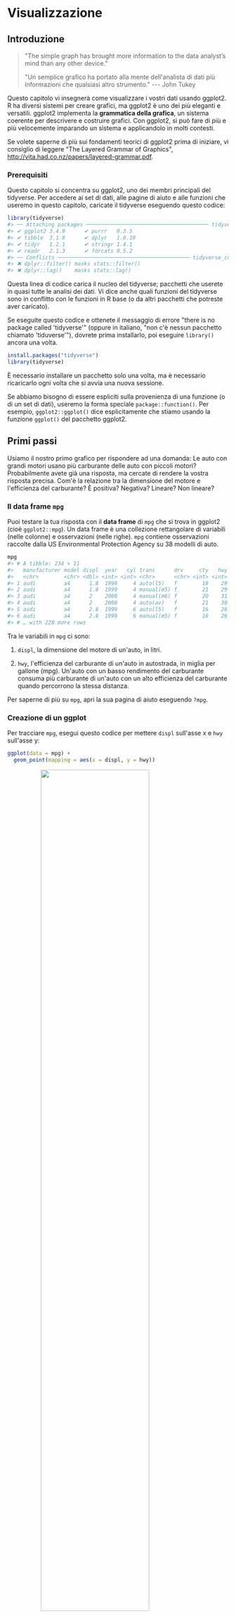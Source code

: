 # Visualizzazione

## Introduzione

> "The simple graph has brought more information to the data analyst’s mind 
> than any other device."
> 
> "Un semplice grafico ha portato alla mente dell'analista di dati più informazioni
> che qualsiasi altro strumento." --- John Tukey

Questo capitolo vi insegnerà come visualizzare i vostri dati usando ggplot2. R ha diversi sistemi per creare grafici, ma ggplot2 è uno dei più eleganti e versatili. ggplot2 implementa la __grammatica della grafica__, un sistema coerente per descrivere e costruire grafici. Con ggplot2, si può fare di più e più velocemente imparando un sistema e applicandolo in molti contesti.

Se volete saperne di più sui fondamenti teorici di ggplot2 prima di iniziare, vi consiglio di leggere "The Layered Grammar of Graphics", <http://vita.had.co.nz/papers/layered-grammar.pdf>.

### Prerequisiti

Questo capitolo si concentra su ggplot2, uno dei membri principali del tidyverse. Per accedere ai set di dati, alle pagine di aiuto e alle funzioni che useremo in questo capitolo, caricate il tidyverse eseguendo questo codice:


```r
library(tidyverse)
#> ── Attaching packages ─────────────────────────────────────── tidyverse 1.3.2 ──
#> ✔ ggplot2 3.4.0      ✔ purrr   0.3.5 
#> ✔ tibble  3.1.8      ✔ dplyr   1.0.10
#> ✔ tidyr   1.2.1      ✔ stringr 1.4.1 
#> ✔ readr   2.1.3      ✔ forcats 0.5.2 
#> ── Conflicts ────────────────────────────────────────── tidyverse_conflicts() ──
#> ✖ dplyr::filter() masks stats::filter()
#> ✖ dplyr::lag()    masks stats::lag()
```

Questa linea di codice carica il nucleo del tidyverse; pacchetti che userete in quasi tutte le analisi dei dati. Vi dice anche quali funzioni del tidyverse sono in conflitto con le funzioni in R base (o da altri pacchetti che potreste aver caricato). 

Se eseguite questo codice e ottenete il messaggio di errore "there is no package called 'tidyverse'" (oppure in italiano, "non c'è nessun pacchetto chiamato 'tiduverse'"), dovrete prima installarlo, poi eseguire `library()` ancora una volta.


```r
install.packages("tidyverse")
library(tidyverse)
```

È necessario installare un pacchetto solo una volta, ma è necessario ricaricarlo ogni volta che si avvia una nuova sessione.

Se abbiamo bisogno di essere espliciti sulla provenienza di una funzione (o di un set di dati), useremo la forma speciale `package::function()`. Per esempio, `ggplot2::ggplot()` dice esplicitamente che stiamo usando la funzione `ggplot()` del pacchetto ggplot2.

## Primi passi

Usiamo il nostro primo grafico per rispondere ad una domanda: Le auto con grandi motori usano più carburante delle auto con piccoli motori? Probabilmente avete già una risposta, ma cercate di rendere la vostra risposta precisa. Com'è la relazione tra la dimensione del motore e l'efficienza del carburante? È positiva? Negativa? Lineare? Non lineare?

### Il data frame `mpg`

Puoi testare la tua risposta con il __data frame__ di `mpg` che si trova in ggplot2 (cioè `ggplot2::mpg`). Un data frame è una collezione rettangolare di variabili (nelle colonne) e osservazioni (nelle righe). `mpg` contiene osservazioni raccolte dalla US Environmental Protection Agency su 38 modelli di auto. 


```r
mpg
#> # A tibble: 234 × 11
#>   manufacturer model displ  year   cyl trans      drv     cty   hwy fl    class 
#>   <chr>        <chr> <dbl> <int> <int> <chr>      <chr> <int> <int> <chr> <chr> 
#> 1 audi         a4      1.8  1999     4 auto(l5)   f        18    29 p     compa…
#> 2 audi         a4      1.8  1999     4 manual(m5) f        21    29 p     compa…
#> 3 audi         a4      2    2008     4 manual(m6) f        20    31 p     compa…
#> 4 audi         a4      2    2008     4 auto(av)   f        21    30 p     compa…
#> 5 audi         a4      2.8  1999     6 auto(l5)   f        16    26 p     compa…
#> 6 audi         a4      2.8  1999     6 manual(m5) f        18    26 p     compa…
#> # … with 228 more rows
```

Tra le variabili in `mpg` ci sono:

1. `displ`, la dimensione del motore di un'auto, in litri.

1. `hwy`, l'efficienza del carburante di un'auto in autostrada, in miglia per gallone (mpg). 
  Un'auto con un basso rendimento del carburante consuma più carburante di un'auto con un alto 
  efficienza del carburante quando percorrono la stessa distanza. 

Per saperne di più su `mpg`, apri la sua pagina di aiuto eseguendo `?mpg`.

### Creazione di un ggplot

Per tracciare `mpg`, esegui questo codice per mettere `displ` sull'asse x e `hwy` sull'asse y:


```r
ggplot(data = mpg) + 
  geom_point(mapping = aes(x = displ, y = hwy))
```

<img src="visualize_files/figure-html/unnamed-chunk-3-1.png" width="70%" style="display: block; margin: auto;" />


Il grafico mostra una associazione negativa tra la dimensione del motore (`displ`) e l'efficienza del carburante (`hwy`). In altre parole, le auto con grandi motori usano più carburante. Questo conferma o confuta la tua ipotesi sull'efficienza del carburante e la dimensione del motore?

Con ggplot2, si inizia un grafico con la funzione `ggplot()`. La funzione `ggplot()` crea un sistema di coordinate a cui è possibile aggiungere dei livelli. Il primo argomento di `ggplot()` è il set di dati da usare nel grafico. Quindi `ggplot(data = mpg)` crea un grafico vuoto, ma non è molto interessante quindi non lo mostrerò qui.

Completate il vostro grafico aggiungendo uno o più livelli a `ggplot()`. La funzione `geom_point()` aggiunge un livello di punti al vostro grafico, che crea uno scatterplot. ggplot2 è dotato di molte funzioni geom che aggiungono ciascuna un diverso tipo di livello ad un grafico. Ne impareremo un bel po' in questo capitolo.

Ogni funzione `geom` in ggplot2 prende un argomento `mapping`. Questo definisce come le variabili del tuo set di dati sono mappate alle proprietà visive. L'argomento `mapping` è sempre abbinato a `aes()`, e gli argomenti `x` e `y` di `aes()` specificano quali variabili mappare sugli assi x e y. ggplot2 cerca le variabili mappate nell'argomento `data`, in questo caso, `mpg`.

### Un modello di grafico

Trasformiamo questo codice in un template riutilizzabile per fare grafici con ggplot2. Per fare un grafico, sostituire le sezioni tra parentesi nel codice qui sotto con un set di dati, una funzione `geom`, o un insieme di mappature.


```r
ggplot(data = <DATA>) + 
  <GEOM_FUNCTION>(mapping = aes(<MAPPINGS>))
```

Il resto di questo capitolo vi mostrerà come completare ed estendere questo modello per fare diversi tipi di grafici. Inizieremo con il componente `<MAPPINGS>`.

### Esercizi

1.  Esegui `ggplot(data = mpg)`. Cosa vedi?

1.  Quante righe ci sono in `mpg`? Quante colonne?

1.  Cosa descrive la variabile `drv`?  Leggete l'aiuto per `?mpg` per scoprirlo
    scoprire.
     
1.  Fai un grafico di dispersione di `hwy` rispetto a `cyl`.

1.  Cosa succede se fai un grafico di dispersione di `class` vs `drv`? Perché è
    il grafico non è utile?

## Mappature estetiche

> "The greatest value of a picture is when it forces us to notice what we
> never expected to see." --- John Tukey
>
> "Il più grande valore di un'immagine è che ci forza a notare quello che non
> ci aspettavamo di vedere." --- John Tukey


Nel grafico qui sotto, un gruppo di punti (evidenziato in rosso) sembra cadere al di fuori della tendenza lineare. Queste auto hanno un chilometraggio superiore a quello che ci si potrebbe aspettare. Come puoi spiegare queste auto? 

<img src="visualize_files/figure-html/unnamed-chunk-5-1.png" width="70%" style="display: block; margin: auto;" />

Ipotizziamo che le auto siano ibride. Un modo per verificare questa ipotesi è guardare il valore di "classe" per ogni auto. La variabile `class` del dataset `mpg` classifica le auto in gruppi come compatte, medie e SUV. Se i punti in eccesso sono auto ibride, dovrebbero essere classificati come auto compatte o, forse, auto subcompatte (tieni presente che questi dati sono stati raccolti prima che i camion e i SUV ibridi diventassero popolari).

Si può aggiungere una terza variabile, come "classe", ad uno scatterplot bidimensionale mappandola ad una __estetica__ ('aestetics', come in `aes`, NdT). Un'estetica è una proprietà visiva degli oggetti nel vostro grafico. Le estetiche includono cose come la dimensione, la forma o il colore dei tuoi punti. Puoi visualizzare un punto (come quello sotto) in modi diversi cambiando i valori delle sue proprietà estetiche. Dato che abbiamo già usato la parola "valore" per descrivere i dati, usiamo la parola "livello" per descrivere le proprietà estetiche. Qui cambiamo i livelli di dimensione, forma e colore di un punto per renderlo piccolo, triangolare o blu:

<img src="visualize_files/figure-html/unnamed-chunk-6-1.png" width="70%" style="display: block; margin: auto;" />

Puoi trasmettere informazioni sui tuoi dati mappando l'estetica del tuo grafico alle variabili del tuo set di dati. Per esempio, puoi mappare i colori dei tuoi punti sulla variabile `class` per rivelare la classe di ogni auto.


```r
ggplot(data = mpg) + 
  geom_point(mapping = aes(x = displ, y = hwy, color = class))
```

<img src="visualize_files/figure-html/unnamed-chunk-7-1.png" width="70%" style="display: block; margin: auto;" />

(Se preferite l'inglese britannico, come Hadley, potete usare `colour` invece di `color`).

Per mappare un'estetica ad una variabile, bisogna associare il nome dell'estetica al nome della variabile all'interno di `aes()`. ggplot2 assegnerà automaticamente un livello unico dell'estetica (qui un colore unico) ad ogni valore unico della variabile, un processo noto come __scaling__. ggplot2 aggiungerà anche una legenda che spiega quali livelli corrispondono a quali valori.

I colori rivelano che molti dei punti insoliti sono auto a due posti. Queste auto non sembrano ibride, e sono, infatti, auto sportive! Le auto sportive hanno grandi motori come i SUV e i pick-up, ma corpi piccoli come le auto medie e compatte, il che migliora il loro consumo di carburante. Con il senno di poi, è improbabile che queste auto siano ibride, dato che hanno grandi motori.

Nell'esempio precedente, abbiamo mappato la "classe" all'estetica del colore, ma avremmo potuto mappare la "classe" all'estetica delle dimensioni allo stesso modo. In questo caso, la dimensione esatta di ogni punto rivelerebbe la sua appartenenza di classe. Abbiamo un _warning_ ('avviso') qui, perché mappare una variabile non ordinata (`class`) ad un'estetica ordinata (`size`) non è una buona idea.


```r
ggplot(data = mpg) + 
  geom_point(mapping = aes(x = displ, y = hwy, size = class))
#> Warning: Using size for a discrete variable is not advised.
```

<img src="visualize_files/figure-html/unnamed-chunk-8-1.png" width="70%" style="display: block; margin: auto;" />

Oppure avremmo potuto mappare `class` all'estetica _alpha_, che controlla la trasparenza dei punti, o all'estetica shape, che controlla la forma dei punti.


```r
# Sinistra
ggplot(data = mpg) + 
  geom_point(mapping = aes(x = displ, y = hwy, alpha = class))

# Destra
ggplot(data = mpg) + 
  geom_point(mapping = aes(x = displ, y = hwy, shape = class))
```

<img src="visualize_files/figure-html/unnamed-chunk-9-1.png" width="50%" /><img src="visualize_files/figure-html/unnamed-chunk-9-2.png" width="50%" />

Cosa è successo ai SUV? ggplot2 userà solo sei forme alla volta. Per impostazione predefinita, i gruppi aggiuntivi non saranno tracciati quando si usa l'estetica delle forme.

Per ogni estetica, si usa `aes()` per associare il nome dell'estetica ad una variabile da visualizzare. La funzione `aes()` raccoglie tutte le mappature estetiche utilizzate da un livello e le passa all'argomento di mappatura del livello. La sintassi evidenzia un'utile intuizione su `x` e `y`: le posizioni x e y di un punto sono esse stesse estetiche, proprietà visive che si possono mappare su variabili per visualizzare informazioni sui dati. 

Una volta mappata un'estetica, ggplot2 si occupa del resto. Seleziona una scala ragionevole da usare con l'estetica, e costruisce una legenda che spiega la mappatura tra livelli e valori. Per le estetiche x e y, ggplot2 non crea una legenda, ma crea una linea d'asse con segni di spunta e un'etichetta. La linea dell'asse funge da legenda; spiega la mappatura tra livelli e valori.

Potete anche _impostare_ manualmente le proprietà estetiche del vostro geom. Per esempio, possiamo rendere blu tutti i punti del nostro grafico:


```r
ggplot(data = mpg) + 
  geom_point(mapping = aes(x = displ, y = hwy), color = "blue")
```

<img src="visualize_files/figure-html/unnamed-chunk-10-1.png" width="70%" style="display: block; margin: auto;" />

Qui, il colore non trasmette informazioni su una variabile, ma cambia solo l'aspetto del grafico. Per impostare un'estetica manualmente, impostate l'estetica per nome come argomento della vostra funzione geom; cioè va _fuori_ da `aes()`. Dovrete scegliere un livello che abbia senso per quell'estetica:

* Il nome di un colore come stringa di caratteri.

* La dimensione di un punto in mm.

* La forma di un punto come numero, come mostrato nella figura \@ref(fig:shapes).

<div class="figure" style="text-align: center">
<img src="visualize_files/figure-html/shapes-1.png" alt="R ha 25 forme costruite che sono identificate da numeri. Ci sono alcuni apparentemente duplicati: per esempio, 0, 15 e 22 sono tutti quadrati. La differenza deriva dall'interazione dell'estetica del `colore` e del `riempimento`. Le forme vuote (0--14) hanno un bordo determinato dal `colore`; le forme piene (15--20) sono riempite di `colore`; le forme piene (21--24) hanno un bordo di `colore` e sono riempite di `fill`." width="75%" />
<p class="caption">(\#fig:shapes)R ha 25 forme costruite che sono identificate da numeri. Ci sono alcuni apparentemente duplicati: per esempio, 0, 15 e 22 sono tutti quadrati. La differenza deriva dall'interazione dell'estetica del `colore` e del `riempimento`. Le forme vuote (0--14) hanno un bordo determinato dal `colore`; le forme piene (15--20) sono riempite di `colore`; le forme piene (21--24) hanno un bordo di `colore` e sono riempite di `fill`.</p>
</div>

### Esercizi

1.  Cosa è andato storto in questo codice? Perché i punti non sono blu?

    
    ```r
    ggplot(data = mpg) + 
      geom_point(mapping = aes(x = displ, y = hwy, color = "blue"))
    ```
    
    <img src="visualize_files/figure-html/unnamed-chunk-11-1.png" width="70%" style="display: block; margin: auto;" />
    
1.  Quali variabili in `mpg` sono categoriche? Quali variabili sono continue? 
    (Suggerimento: digita `?mpg` per leggere la documentazione del dataset). Come
    puoi vedere queste informazioni quando esegui `mpg`?

1.  Mappate una variabile continua a `color`, `size` e `shape`. Come si comportano
    queste estetiche si comportano diversamente per le variabili categoriche rispetto a quelle continue?
    continue? 
    
1.  Cosa succede se si mappa la stessa variabile a più estetiche? 

1.  Cosa fa l'estetica `stroke`? Con quali forme funziona?
    (Suggerimento: usa `?geom_point`)
    
1.  Cosa succede se si mappa un'estetica a qualcosa di diverso da un 
    variabile, come `aes(colour = displ < 5)`?  Nota, dovrai anche specificare x e y.

## Problemi comuni

Man mano che iniziate ad eseguire il codice R, è probabile che vi imbattiate in problemi. Non preoccupatevi, succede a tutti. Ho scritto codice R per anni, e ogni giorno scrivo ancora codice che non funziona! 

Inizia confrontando attentamente il codice che stai eseguendo con quello del libro. R è estremamente esigente, e un carattere fuori posto può fare la differenza. Assicuratevi che ogni `(` è abbinato ad un `)` e ogni `"` è abbinato ad un altro `"`. A volte eseguirai il codice e non succede nulla. Controllate la parte sinistra della vostra console: se è un `+`, significa che R non pensa che abbiate digitato un'espressione completa e sta aspettando che la finiate. In questo caso, di solito è facile ricominciare da zero premendo ESCAPE per interrompere l'elaborazione del comando corrente.

Un problema comune quando si creano i grafici di ggplot2 è quello di mettere il `+` nel posto sbagliato: deve arrivare alla fine della linea, non all'inizio. In altre parole, assicuratevi di non aver accidentalmente scritto codice come questo:

```R
ggplot(data = mpg) 
+ geom_point(mapping = aes(x = displ, y = hwy))
```

Se sei ancora bloccato, prova l'aiuto. Puoi ottenere aiuto su qualsiasi funzione di R eseguendo `?function_name` nella console, o selezionando il nome della funzione e premendo F1 in RStudio. Non preoccupatevi se l'aiuto non sembra molto utile - invece saltate giù agli esempi e cercate il codice che corrisponde a quello che state cercando di fare.

Se questo non aiuta, leggete attentamente il messaggio di errore. A volte la risposta sarà sepolta lì! Ma quando si è nuovi di R, la risposta potrebbe essere nel messaggio di errore ma non si sa ancora come capirlo. Un altro ottimo strumento è Google: provate a cercare su Google il messaggio di errore, perché è probabile che qualcun altro abbia avuto lo stesso problema e abbia trovato aiuto online.

## Sfaccettature ('facet')

Un modo per aggiungere variabili aggiuntive è l'estetica. Un altro modo, particolarmente utile per le variabili categoriche, è quello di dividere il vostro grafico in __facet__, sotto-grafici che mostrano ciascuna un sottoinsieme dei dati. 

Per sfaccettare il vostro grafico in base a una singola variabile, usate `facet_wrap()`. Il primo argomento di `facet_wrap()` dovrebbe essere una formula, creata con `~` seguita da un nome di variabile (qui "formula" è il nome di una struttura dati in R, non un sinonimo di "equazione"). La variabile che passate a `facet_wrap()` dovrebbe essere discreta. 


```r
ggplot(data = mpg) + 
  geom_point(mapping = aes(x = displ, y = hwy)) + 
  facet_wrap(~ class, nrow = 2)
```

<img src="visualize_files/figure-html/unnamed-chunk-12-1.png" width="70%" style="display: block; margin: auto;" />

Per sfaccettare il tuo grafico sulla combinazione di due variabili, aggiungi `facet_grid()` alla tua chiamata plot. Il primo argomento di `facet_grid()` è anch'esso una formula. Questa volta la formula dovrebbe contenere due nomi di variabili separati da una `~`. 


```r
ggplot(data = mpg) + 
  geom_point(mapping = aes(x = displ, y = hwy)) + 
  facet_grid(drv ~ cyl)
```

<img src="visualize_files/figure-html/unnamed-chunk-13-1.png" width="70%" style="display: block; margin: auto;" />

Se preferite non fare la sfaccettatura nella dimensione delle righe o delle colonne, usate un `.` al posto del nome della variabile, per esempio `+ facet_grid(. ~ cyl)`.

### Esercizi

1.  Cosa succede se si effettua la sfaccettatura su una variabile continua?

1.  Cosa significano le celle vuote nel grafico con `facet_grid(drv ~ cyl)`?
    Come si riferiscono a questo grafico?
    
    
    ```r
    ggplot(data = mpg) + 
      geom_point(mapping = aes(x = drv, y = cyl))
    ```

1.  Che grafici produce il seguente codice? Cosa fa `.`?

    
    ```r
    ggplot(data = mpg) + 
      geom_point(mapping = aes(x = displ, y = hwy)) +
      facet_grid(drv ~ .)
    
    ggplot(data = mpg) + 
      geom_point(mapping = aes(x = displ, y = hwy)) +
      facet_grid(. ~ cyl)
    ```

1.  Prendiamo il primo grafico sfaccettato di questa sezione:

    
    ```r
    ggplot(data = mpg) + 
      geom_point(mapping = aes(x = displ, y = hwy)) + 
      facet_wrap(~ class, nrow = 2)
    ```
    
    Quali sono i vantaggi di usare la sfaccettatura invece dell'estetica del colore?
    Quali sono gli svantaggi? Come potrebbe cambiare l'equilibrio se aveste un 
    set di dati più grande?
    
1.  Leggi `?facet_wrap`. Cosa fa `nrow`? Cosa fa `ncol`? Quali altre opzioni
    opzioni controllano la disposizione dei singoli pannelli? Perché non
    `facet_grid()`ha argomenti `nrow` e `ncol`?

1.  Quando si usa `facet_grid()` di solito si dovrebbe mettere la variabile con più
    livelli unici nelle colonne. Perché?

## Oggetti geometrici

In che modo sono simili questi due grafici? 

<img src="visualize_files/figure-html/unnamed-chunk-17-1.png" width="50%" /><img src="visualize_files/figure-html/unnamed-chunk-17-2.png" width="50%" />

Entrambi i grafici contengono la stessa variabile x, la stessa variabile y, ed entrambi descrivono gli stessi dati. Ma i grafici non sono identici. Ogni grafico usa un oggetto visivo diverso per rappresentare i dati. Nella sintassi di ggplot2, diciamo che usano diversi __geom__.

Un __geom__ è l'oggetto geometrico che un grafico usa per rappresentare i dati. Le persone spesso descrivono i grafici in base al tipo di geom che il grafico usa. Per esempio, i grafici a barre usano geometrie a barre, i grafici a linee usano geometrie a linee, i boxplot usano geometrie boxplot, e così via. Gli scatterplot rompono la tendenza; usano la geometria a punti. Come si vede sopra, si possono usare diverse geometrie per tracciare gli stessi dati. Il grafico a sinistra usa la geometria a punti, mentre il grafico a destra usa la geometria 'smooth', una linea continua adattata ai dati. 

Per cambiare la geometria nel vostro grafico, cambiate la funzione `geom_` che aggiungete a `ggplot()`. Per esempio, per fare i grafici di cui sopra, potete usare questo codice:


```r
# left
ggplot(data = mpg) + 
  geom_point(mapping = aes(x = displ, y = hwy))

# right
ggplot(data = mpg) + 
  geom_smooth(mapping = aes(x = displ, y = hwy))
```

Ogni funzione geom in ggplot2 prende un argomento `mapping`. Tuttavia, non ogni estetica funziona con ogni geom. Potresti impostare la forma di un punto, ma non potresti impostare la "forma" di una linea. D'altra parte, si _potrebbe_ impostare il tipo di linea ad una linea. `geom_smooth()` disegnerà una linea diversa, con un diverso tipo di linea, per ogni valore unico della variabile che mappate a 'linetype'.


```r
ggplot(data = mpg) + 
  geom_smooth(mapping = aes(x = displ, y = hwy, linetype = drv))
```

<img src="visualize_files/figure-html/unnamed-chunk-19-1.png" width="70%" style="display: block; margin: auto;" />

Qui `geom_smooth()` separa le auto in tre linee basate sul loro valore `drv`, che descrive la trasmissione dell'auto. Una linea descrive tutti i punti con un valore `4`, una linea descrive tutti i punti con un valore `f` e una linea descrive tutti i punti con un valore `r`. Qui, `4` sta per quattro ruote motrici, `f` per la trazione anteriore e `r` per la trazione posteriore.

Se questo sembra strano, possiamo renderlo più chiaro sovrapponendo le linee ai dati grezzi e colorando il tutto secondo il `drv`. 

<img src="visualize_files/figure-html/unnamed-chunk-20-1.png" width="70%" style="display: block; margin: auto;" />

Notate che questo grafico contiene due geometrie nello stesso grafico! Se questo vi fa entusiasmare, allacciate le cinture. Impareremo molto presto come mettere più geom nello stesso grafico.

ggplot2 fornisce oltre 40 geom, e i pacchetti di estensione ne forniscono ancora di più (vedi <https://exts.ggplot2.tidyverse.org/gallery/> per qualche esempio). Il modo migliore per avere una panoramica completa è il cheatsheet di ggplot2, che potete trovare a <http://rstudio.com/resources/cheatsheets>. Per saperne di più su ogni singolo geom, usa lo strumento help: `?geom_smooth`.

Molti geom, come `geom_smooth()`, usano un singolo oggetto geometrico per visualizzare più righe di dati. Per questi geom, si può impostare l'estetica `group` su una variabile categorica per disegnare oggetti multipli. ggplot2 disegnerà un oggetto separato per ogni valore unico della variabile di raggruppamento. In pratica, ggplot2 raggrupperà automaticamente i dati per questi geom ogni volta che si mappa un'estetica ad una variabile discreta (come nell'esempio `linetype`). È conveniente fare affidamento su questa caratteristica perché l'estetica del gruppo da sola non aggiunge una legenda o caratteristiche distintive ai geom.


```r
ggplot(data = mpg) +
  geom_smooth(mapping = aes(x = displ, y = hwy))
              
ggplot(data = mpg) +
  geom_smooth(mapping = aes(x = displ, y = hwy, group = drv))
    
ggplot(data = mpg) +
  geom_smooth(
    mapping = aes(x = displ, y = hwy, color = drv),
    show.legend = FALSE
  )
```

<img src="visualize_files/figure-html/unnamed-chunk-21-1.png" width="33%" /><img src="visualize_files/figure-html/unnamed-chunk-21-2.png" width="33%" /><img src="visualize_files/figure-html/unnamed-chunk-21-3.png" width="33%" />

Per visualizzare più geom in uno stesso grafico, aggiungete più funzioni geom a `ggplot()`:


```r
ggplot(data = mpg) + 
  geom_point(mapping = aes(x = displ, y = hwy)) +
  geom_smooth(mapping = aes(x = displ, y = hwy))
```

<img src="visualize_files/figure-html/unnamed-chunk-22-1.png" width="70%" style="display: block; margin: auto;" />

Questo, tuttavia, introduce qualche duplicazione nel nostro codice. Immaginate di voler cambiare l'asse y per visualizzare `cty` invece di `hwy`. Avreste bisogno di cambiare la variabile in due posti, e potreste dimenticare di aggiornarne uno. Potete evitare questo tipo di ripetizioni passando un insieme di mappature a `ggplot()`. ggplot2 tratterà queste mappature come mappature globali che si applicano ad ogni geom nel grafico.  In altre parole, questo codice produrrà lo stesso grafico del codice precedente:


```r
ggplot(data = mpg, mapping = aes(x = displ, y = hwy)) + 
  geom_point() + 
  geom_smooth()
```

Se si inseriscono mappature in una funzione geom, ggplot2 le tratterà come mappature locali per il livello. Userà queste mappature per estendere o sovrascrivere le mappature globali _per quel solo livello_. Questo rende possibile la visualizzazione di diverse estetiche in diversi livelli.


```r
ggplot(data = mpg, mapping = aes(x = displ, y = hwy)) + 
  geom_point(mapping = aes(color = class)) + 
  geom_smooth()
```

<img src="visualize_files/figure-html/unnamed-chunk-24-1.png" width="70%" style="display: block; margin: auto;" />

Puoi usare la stessa idea per specificare diversi `dati` per ogni livello. Qui, la nostra linea continua mostra solo un sottoinsieme del dataset `mpg`, le auto subcompatte. L'argomento dei dati locali in `geom_smooth()` sovrascrive l'argomento dei dati globali in `ggplot()` solo per quel livello.


```r
ggplot(data = mpg, mapping = aes(x = displ, y = hwy)) + 
  geom_point(mapping = aes(color = class)) + 
  geom_smooth(data = filter(mpg, class == "subcompact"), se = FALSE)
```

<img src="visualize_files/figure-html/unnamed-chunk-25-1.png" width="70%" style="display: block; margin: auto;" />

(Imparerai come funziona il `filter()` nel capitolo sulle trasformazioni dei dati: per ora, sappi che questo comando seleziona solo le auto subcompatte).

### Esercizi

1.  Quale geom. useresti per disegnare un grafico a linee? Un boxplot? 
    Un istogramma? Un grafico ad area?

1.  Eseguite questo codice nella vostra testa e prevedete come sarà l'output.
    Poi, esegui il codice in R e controlla le tue previsioni.
    
    
    ```r
    ggplot(data = mpg, mapping = aes(x = displ, y = hwy, color = drv)) + 
      geom_point() + 
      geom_smooth(se = FALSE)
    ```

1.  Cosa fa `show.legend = FALSE`?  Cosa succede se lo rimuovi?  
    Perché pensate che l'abbia usato all'inizio del capitolo?

1.  Cosa fa l'argomento `se` di `geom_smooth()`?


1.  Questi due grafici avranno un aspetto diverso? Perché/perché no?

    
    ```r
    ggplot(data = mpg, mapping = aes(x = displ, y = hwy)) + 
      geom_point() + 
      geom_smooth()
    
    ggplot() + 
      geom_point(data = mpg, mapping = aes(x = displ, y = hwy)) + 
      geom_smooth(data = mpg, mapping = aes(x = displ, y = hwy))
    ```

1.  Ricrea il codice R necessario per generare i seguenti grafici.
    
    <img src="visualize_files/figure-html/unnamed-chunk-28-1.png" width="50%" /><img src="visualize_files/figure-html/unnamed-chunk-28-2.png" width="50%" /><img src="visualize_files/figure-html/unnamed-chunk-28-3.png" width="50%" /><img src="visualize_files/figure-html/unnamed-chunk-28-4.png" width="50%" /><img src="visualize_files/figure-html/unnamed-chunk-28-5.png" width="50%" /><img src="visualize_files/figure-html/unnamed-chunk-28-6.png" width="50%" />

## Trasformazioni statistiche

Diamo un'occhiata a un grafico a barre. I grafici a barre sembrano semplici, ma sono interessanti perché rivelano qualcosa di sottile sui grafici. Considerate un grafico a barre di base, disegnato con `geom_bar()`. Il seguente grafico mostra il numero totale di diamanti nel dataset `diamonds`, raggruppati per `cut`. Il dataset `diamonds` viene fornito in ggplot2 e contiene informazioni su ~54.000 diamanti, inclusi il `prezzo` ('price'), la `caratura` ('carat'), il `colore` ('color'), la `chiarezza` ('clarity') e il `taglio` ('cut') di ogni diamante. Il grafico mostra che sono disponibili più diamanti con tagli di alta qualità che con tagli di bassa qualità. 


```r
ggplot(data = diamonds) + 
  geom_bar(mapping = aes(x = cut))
```

<img src="visualize_files/figure-html/unnamed-chunk-29-1.png" width="70%" style="display: block; margin: auto;" />

Sull'asse x, il grafico mostra `cut`, una variabile di `diamonds`. Sull'asse y, mostra il conteggio, ma il conteggio non è una variabile in `diamonds`! Da dove viene il conteggio? Molti grafici, come gli scatterplot, tracciano i valori grezzi del tuo set di dati. Altri grafici, come i grafici a barre, calcolano nuovi valori da tracciare:

* I grafici a barre, gli istogrammi e i poligoni di frequenza classificano i tuoi dati 
  e poi tracciano i conteggi dei bin ('contenitore'), il numero di punti che rientrano in ogni bin.

* Gli smoothers adattano un modello ai tuoi dati e poi tracciano le previsioni del
  modello.

* I boxplot calcolano un robusto riassunto della distribuzione e poi mostrano un 
  riquadro appositamente formattato.

L'algoritmo usato per calcolare nuovi valori per un grafico è chiamato __stat__, abbreviazione di trasformazione statistica. La figura sottostante descrive come funziona questo processo con `geom_bar()`.

<img src="images/visualization-stat-bar.png" width="100%" style="display: block; margin: auto;" />

Puoi sapere quale stat usa un geom ispezionando il valore di default per l'argomento `stat`. Per esempio, `?geom_bar` mostra che il valore di default per `stat` è "count", il che significa che `geom_bar()` usa `stat_count()`. `stat_count()` è documentato nella stessa pagina di `geom_bar()`, e se scorri in basso puoi trovare una sezione chiamata "Computed variables". Questa descrive come calcola due nuove variabili: `count` e `prop`.

Generalmente puoi usare geom e stats in modo intercambiabile. Per esempio, puoi ricreare il grafico precedente usando `stat_count()` invece di `geom_bar()`:


```r
ggplot(data = diamonds) + 
  stat_count(mapping = aes(x = cut))
```

<img src="visualize_files/figure-html/unnamed-chunk-31-1.png" width="70%" style="display: block; margin: auto;" />

Questo funziona perché ogni geom ha una stat predefinita; e ogni stat ha una geom predefinita. Questo significa che in genere si possono usare i geom senza preoccuparsi della trasformazione statistica sottostante. Ci sono tre ragioni per cui potreste aver bisogno di usare una stat esplicitamente:

1.  Si potrebbe voler sovrascrivere la stat di default. Nel codice qui sotto, cambio 
    la stat di `geom_bar()` da count (il default) a identity. Questo mi permette di 
    Questo mi permette di mappare l'altezza delle barre ai valori grezzi di una variabile $y$. 
    Sfortunatamente quando la gente parla di grafici a barre, potrebbe
    riferirsi a questo tipo di grafico a barre, dove l'altezza della barra è già
    presente nei dati, o al precedente grafico a barre dove l'altezza della barra
    è generata dal conteggio delle righe.
    
    
    ```r
    demo <- tribble(
      ~cut,         ~freq,
      "Fair",       1610,
      "Good",       4906,
      "Very Good",  12082,
      "Premium",    13791,
      "Ideal",      21551
    )
    
    ggplot(data = demo) +
      geom_bar(mapping = aes(x = cut, y = freq), stat = "identity")
    ```
    
    <img src="visualize_files/figure-html/unnamed-chunk-32-1.png" width="70%" style="display: block; margin: auto;" />
    
    (Non preoccupatevi di non aver visto `<-` o `tribble()` prima. Potresti
    indovinare il loro significato dal contesto, e presto imparerai esattamente
    cosa fanno!)

1.  Potreste voler sovrascrivere la mappatura predefinita dalle variabili trasformate
    all'estetica. Per esempio, potreste voler visualizzare un grafico a barre di
    proporzioni, piuttosto che il conteggio:
    
    
    ```r
    ggplot(data = diamonds) + 
      geom_bar(mapping = aes(x = cut, y = stat(prop), group = 1))
    #> Warning: `stat(prop)` was deprecated in ggplot2 3.4.0.
    #> ℹ Please use `after_stat(prop)` instead.
    ```
    
    <img src="visualize_files/figure-html/unnamed-chunk-33-1.png" width="70%" style="display: block; margin: auto;" />

    Per trovare le variabili calcolate dalla stat, cercate la sezione di aiuto
    intitolata "computed variables".
    
1.  Potreste voler prestare maggiore attenzione alla trasformazione statistica
    nel vostro codice. Per esempio, potreste usare `stat_summary()`, che
    riassume i valori y per ogni unico valore x, per attirare 
    l'attenzione sul sommario che state calcolando:
    
    
    ```r
    ggplot(data = diamonds) + 
      stat_summary(
        mapping = aes(x = cut, y = depth),
        fun.min = min,
        fun.max = max,
        fun = median
      )
    ```
    
    <img src="visualize_files/figure-html/unnamed-chunk-34-1.png" width="70%" style="display: block; margin: auto;" />
    
ggplot2 fornisce oltre 20 statistiche da usare. Ogni stat è una funzione, quindi si può ottenere aiuto nel solito modo, ad esempio `?stat_bin`. Per vedere l'elenco completo delle statistiche, provate il cheatsheet di ggplot2.

### Esercizi

1.  Qual è il geom di default associato a `stat_summary()`? Come potreste
    riscrivere il grafico precedente per usare quella funzione geom al posto della funzione 
    funzione stat?

1.  Cosa fa `geom_col()`? In che modo è diverso da `geom_bar()`?

1.  La maggior parte dei geom e delle statistiche sono in coppia e vengono quasi sempre usati in 
    concerto. Leggete la documentazione e fate una lista di tutte le 
    coppie. Cosa hanno in comune?

1.  Quali variabili calcola `stat_smooth()`? Quali parametri controllano
    il suo comportamento?

1.  Nel nostro grafico a barre proporzionali, dobbiamo impostare `group = 1`. Perché? In altre
    in altre parole, qual è il problema di questi due grafici?
    
    
    ```r
    ggplot(data = diamonds) + 
      geom_bar(mapping = aes(x = cut, y = after_stat(prop)))
    ggplot(data = diamonds) + 
      geom_bar(mapping = aes(x = cut, fill = color, y = after_stat(prop)))
    ```
  

## Regolazioni di posizione

C'è un altro pezzo di magia associato ai grafici a barre. Puoi colorare un grafico a barre usando l'estetica `colour` o, più utilmente, `fill`:


```r
ggplot(data = diamonds) + 
  geom_bar(mapping = aes(x = cut, colour = cut))
ggplot(data = diamonds) + 
  geom_bar(mapping = aes(x = cut, fill = cut))
```

<img src="visualize_files/figure-html/unnamed-chunk-36-1.png" width="50%" /><img src="visualize_files/figure-html/unnamed-chunk-36-2.png" width="50%" />

Notate cosa succede se si mappa l'estetica di riempimento ad un'altra variabile, come `clarity`: le barre sono automaticamente impilate. Ogni rettangolo colorato rappresenta una combinazione di `cut` e `clarity`.


```r
ggplot(data = diamonds) + 
  geom_bar(mapping = aes(x = cut, fill = clarity))
```

<img src="visualize_files/figure-html/unnamed-chunk-37-1.png" width="70%" style="display: block; margin: auto;" />

L'impilamento viene eseguito automaticamente dalla __regolazione della posizione__ specificata dall'argomento `position`. Se non vuoi un grafico a barre impilate, puoi usare una delle altre tre opzioni: `"identity"`, `"dodge"` o `"fill"`.

* `position = "identity"` posizionerà ogni oggetto esattamente dove cade nel 
    contesto del grafico. Questo non è molto utile per le barre, perché
    le sovrappone. Per vedere la sovrapposizione dobbiamo rendere le barre
    leggermente trasparenti impostando `alpha` ad un piccolo valore, o completamente
    trasparente impostando `fill = NA`.
    
    
    ```r
    ggplot(data = diamonds, mapping = aes(x = cut, fill = clarity)) + 
      geom_bar(alpha = 1/5, position = "identity")
    ggplot(data = diamonds, mapping = aes(x = cut, colour = clarity)) + 
      geom_bar(fill = NA, position = "identity")
    ```
    
    <img src="visualize_files/figure-html/unnamed-chunk-38-1.png" width="50%" /><img src="visualize_files/figure-html/unnamed-chunk-38-2.png" width="50%" />
    
    La regolazione della posizione dell'identità è più utile per i geom 2d, come i punti,
    dove è il default.
    
* `position = "fill"` funziona come l'impilamento, ma rende ogni serie di barre impilate
    della stessa altezza. Questo rende più facile confrontare le proporzioni tra 
    gruppi.

    
    ```r
    ggplot(data = diamonds) + 
      geom_bar(mapping = aes(x = cut, fill = clarity), position = "fill")
    ```
    
    <img src="visualize_files/figure-html/unnamed-chunk-39-1.png" width="70%" style="display: block; margin: auto;" />

* `position = "dodge"` posiziona gli oggetti sovrapposti direttamente _a fianco_, uno accanto all'altro. Questo rende più facile confrontare i valori individuali.

    
    ```r
    ggplot(data = diamonds) + 
      geom_bar(mapping = aes(x = cut, fill = clarity), position = "dodge")
    ```
    
    <img src="visualize_files/figure-html/unnamed-chunk-40-1.png" width="70%" style="display: block; margin: auto;" />

C'è un altro tipo di regolazione che non è utile per i grafici a barre, ma può essere molto utile per gli scatterplot. Ricordate il nostro primo grafico di dispersione. Avete notato che il grafico mostra solo 126 punti, anche se ci sono 234 osservazioni nel set di dati?

<img src="visualize_files/figure-html/unnamed-chunk-41-1.png" width="70%" style="display: block; margin: auto;" />

I valori di `hwy` e `displ` sono arrotondati così i punti appaiono su una griglia e molti punti si sovrappongono l'un l'altro. Questo problema è noto come __overplotting__. Questa disposizione rende difficile vedere dove si trova la massa dei dati. I punti dei dati sono distribuiti equamente in tutto il grafico, o c'è una combinazione speciale di `hwy` e `displ` che contiene 109 valori? 

Puoi evitare questa sovrapposizione impostando la regolazione della posizione su "jitter".  `position = "jitter"` aggiunge una piccola quantità di rumore casuale ad ogni punto. Questo disperde i punti perché non è probabile che due punti ricevano la stessa quantità di rumore casuale.


```r
ggplot(data = mpg) + 
  geom_point(mapping = aes(x = displ, y = hwy), position = "jitter")
```

<img src="visualize_files/figure-html/unnamed-chunk-42-1.png" width="70%" style="display: block; margin: auto;" />

L'aggiunta di casualità sembra uno strano modo per migliorare il vostro grafico, ma mentre rende il vostro grafico meno accurato a piccole scale, lo rende _più_ rivelatore a grandi scale. Poiché questa è un'operazione così utile, ggplot2 ha un'abbreviazione per `geom_point(position = "jitter")`: `geom_jitter()`.

Per saperne di più su una regolazione di posizione, guarda la pagina di aiuto associata ad ogni regolazione: `?position_dodge`, `?position_fill`, `?position_identity`, `?position_jitter`, e `?position_stack`.

### Esercizi

1.  Qual è il problema di questo grafico? Come potresti migliorarlo?

    
    ```r
    ggplot(data = mpg, mapping = aes(x = cty, y = hwy)) + 
      geom_point()
    ```
    
    <img src="visualize_files/figure-html/unnamed-chunk-43-1.png" width="70%" style="display: block; margin: auto;" />

1.  Quali parametri di `geom_jitter()` controllano la quantità di jittering?

1.  Confrontate e contrastate `geom_jitter()` con `geom_count()`.

1.  2. Qual è la regolazione predefinita della posizione per `geom_boxplot()`? Create
    una visualizzazione del dataset `mpg` che lo dimostri.

## Sistemi di coordinate

I sistemi di coordinate sono probabilmente la parte più complicata di ggplot2. Il sistema di coordinate predefinito è il sistema di coordinate cartesiane dove le posizioni x e y agiscono indipendentemente per determinare la posizione di ogni punto. Ci sono un certo numero di altri sistemi di coordinate che sono occasionalmente utili.

* `coord_flip()` commuta gli assi x e y. Questo è utile (per esempio),
    se volete dei boxplot orizzontali. È anche utile per le etichette lunghe: è
    difficile farle entrare senza sovrapporle sull'asse x.
    
    
    ```r
    ggplot(data = mpg, mapping = aes(x = class, y = hwy)) + 
      geom_boxplot()
    ggplot(data = mpg, mapping = aes(x = class, y = hwy)) + 
      geom_boxplot() +
      coord_flip()
    ```
    
    <img src="visualize_files/figure-html/unnamed-chunk-44-1.png" width="50%" /><img src="visualize_files/figure-html/unnamed-chunk-44-2.png" width="50%" />

* `coord_quickmap()` imposta correttamente il rapporto di aspetto per le mappe. Questo è molto
    importante se state tracciando dati spaziali con ggplot2 (che purtroppo
    non abbiamo lo spazio per trattare in questo libro).

    
    ```r
    nz <- map_data("nz")
    
    ggplot(nz, aes(long, lat, group = group)) +
      geom_polygon(fill = "white", colour = "black")
    
    ggplot(nz, aes(long, lat, group = group)) +
      geom_polygon(fill = "white", colour = "black") +
      coord_quickmap()
    ```
    
    <img src="visualize_files/figure-html/unnamed-chunk-45-1.png" width="50%" /><img src="visualize_files/figure-html/unnamed-chunk-45-2.png" width="50%" />

* `coord_polar()` usa coordinate polari. Le coordinate polari rivelano un'interessante 
    interessante connessione tra un grafico a barre e un grafico Coxcomb.
    
    
    ```r
    bar <- ggplot(data = diamonds) + 
      geom_bar(
        mapping = aes(x = cut, fill = cut), 
        show.legend = FALSE,
        width = 1
      ) + 
      theme(aspect.ratio = 1) +
      labs(x = NULL, y = NULL)
    
    bar + coord_flip()
    bar + coord_polar()
    ```
    
    <img src="visualize_files/figure-html/unnamed-chunk-46-1.png" width="50%" /><img src="visualize_files/figure-html/unnamed-chunk-46-2.png" width="50%" />

### Esercizi

1.  Trasformare un grafico a barre impilato in un grafico a torta usando `coord_polar()`.

1.  Cosa fa `labs()`? Leggete la documentazione.

1.  Qual è la differenza tra `coord_quickmap()` e `coord_map()`?

1.  Cosa vi dice il grafico qui sotto sulla relazione tra città
    e autostrada? Perché è importante la funzione `coord_fixed()`? Che cosa fa 
    `geom_abline()` fa?
    
    
    ```r
    ggplot(data = mpg, mapping = aes(x = cty, y = hwy)) +
      geom_point() + 
      geom_abline() +
      coord_fixed()
    ```
    
    <img src="visualize_files/figure-html/unnamed-chunk-47-1.png" width="50%" style="display: block; margin: auto;" />

## La grammatica a strati dei grafici

Nelle sezioni precedenti, si è imparato molto di più che come fare scatterplot, grafici a barre e boxplot. Avete imparato una base che potete usare per fare _qualsiasi_ tipo di grafico con ggplot2. Per vedere questo, aggiungiamo regolazioni di posizione, statistiche, sistemi di coordinate e sfaccettature al nostro modello di codice:

```
ggplot(data = <DATA>) + 
  <GEOM_FUNCTION>(
     mapping = aes(<MAPPINGS>),
     stat = <STAT>, 
     position = <POSITION>
  ) +
  <COORDINATE_FUNCTION> +
  <FACET_FUNCTION>
```

Il nostro nuovo modello richiede sette parametri, le parole tra parentesi che appaiono nel modello. In pratica, raramente avrete bisogno di fornire tutti e sette i parametri per fare un grafico, perché ggplot2 fornirà utili impostazioni predefinite per tutto tranne che per i dati, le mappature e la funzione geom.

I sette parametri nel modello compongono la grammatica dei grafici, un sistema formale per costruire grafici. La grammatica della grafica si basa sull'intuizione che è possibile descrivere in modo univoco _qualsiasi_ grafico come una combinazione di un insieme di dati, un geom, un insieme di mappature, uno stat, una regolazione della posizione, un sistema di coordinate e uno schema di sfaccettatura. 

Per vedere come funziona, considerate come potreste costruire una grafico di base da zero: potreste iniziare con un set di dati e poi trasformarlo nelle informazioni che volete visualizzare (con una stat).

<img src="images/visualization-grammar-1.png" width="100%" style="display: block; margin: auto;" />

Poi, potreste scegliere un oggetto geometrico per rappresentare ogni osservazione nei dati trasformati. Potreste poi usare le proprietà estetiche dei geom. per rappresentare le variabili nei dati. Dovreste mappare i valori di ogni variabile ai livelli di un'estetica.

<img src="images/visualization-grammar-2.png" width="100%" style="display: block; margin: auto;" />

Poi si seleziona un sistema di coordinate in cui posizionare i geom. Useresti la posizione degli oggetti (che è di per sé una proprietà estetica) per visualizzare i valori delle variabili x e y. A quel punto, avreste un grafico completo, ma potreste regolare ulteriormente le posizioni dei geom all'interno del sistema di coordinate (un aggiustamento di posizione) o dividere il grafico in sottografici (faceting). Potreste anche estendere il grafico aggiungendo uno o più livelli aggiuntivi, dove ogni livello aggiuntivo utilizza un set di dati, un geom, un set di mappature, una statistica e una regolazione della posizione.

<img src="images/visualization-grammar-3.png" width="100%" style="display: block; margin: auto;" />

Potreste usare questo metodo per costruire _qualsiasi_ grafico che immaginiate. In altre parole, potete usare il modello di codice che avete imparato in questo capitolo per costruire centinaia di migliaia di grafici uniche.
